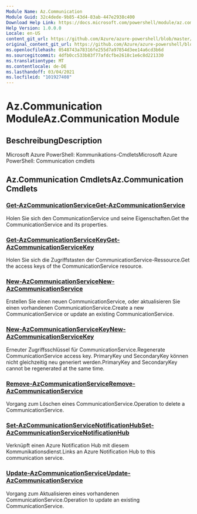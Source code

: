```yaml
---
Module Name: Az.Communication
Module Guid: 32c4dede-9b85-43d4-83ab-447e2938c400
Download Help Link: https://docs.microsoft.com/powershell/module/az.communication
Help Version: 1.0.0.0
Locale: en-US
content_git_url: https://github.com/Azure/azure-powershell/blob/master/src/Communication/help/Az.Communication.md
original_content_git_url: https://github.com/Azure/azure-powershell/blob/master/src/Communication/help/Az.Communication.md
ms.openlocfilehash: 0548743a78316fe255d7a97854d3ee14a6cd3b6d
ms.sourcegitcommit: 4dfb0cc533b83f77afdcfbe2618c1e6c8d221330
ms.translationtype: MT
ms.contentlocale: de-DE
ms.lasthandoff: 03/04/2021
ms.locfileid: "101927408"
---
```

# <span data-ttu-id="ee22a-101">Az.Communication Module</span><span class="sxs-lookup"><span data-stu-id="ee22a-101">Az.Communication Module</span></span>
## <span data-ttu-id="ee22a-102">Beschreibung</span><span class="sxs-lookup"><span data-stu-id="ee22a-102">Description</span></span>
<span data-ttu-id="ee22a-103">Microsoft Azure PowerShell: Kommunikations-Cmdlets</span><span class="sxs-lookup"><span data-stu-id="ee22a-103">Microsoft Azure PowerShell: Communication cmdlets</span></span>

## <span data-ttu-id="ee22a-104">Az.Communication Cmdlets</span><span class="sxs-lookup"><span data-stu-id="ee22a-104">Az.Communication Cmdlets</span></span>
### [<span data-ttu-id="ee22a-105">Get-AzCommunicationService</span><span class="sxs-lookup"><span data-stu-id="ee22a-105">Get-AzCommunicationService</span></span>](Get-AzCommunicationService.md)
<span data-ttu-id="ee22a-106">Holen Sie sich den CommunicationService und seine Eigenschaften.</span><span class="sxs-lookup"><span data-stu-id="ee22a-106">Get the CommunicationService and its properties.</span></span>

### [<span data-ttu-id="ee22a-107">Get-AzCommunicationServiceKey</span><span class="sxs-lookup"><span data-stu-id="ee22a-107">Get-AzCommunicationServiceKey</span></span>](Get-AzCommunicationServiceKey.md)
<span data-ttu-id="ee22a-108">Holen Sie sich die Zugriffstasten der CommunicationService-Ressource.</span><span class="sxs-lookup"><span data-stu-id="ee22a-108">Get the access keys of the CommunicationService resource.</span></span>

### [<span data-ttu-id="ee22a-109">New-AzCommunicationService</span><span class="sxs-lookup"><span data-stu-id="ee22a-109">New-AzCommunicationService</span></span>](New-AzCommunicationService.md)
<span data-ttu-id="ee22a-110">Erstellen Sie einen neuen CommunicationService, oder aktualisieren Sie einen vorhandenen CommunicationService.</span><span class="sxs-lookup"><span data-stu-id="ee22a-110">Create a new CommunicationService or update an existing CommunicationService.</span></span>

### [<span data-ttu-id="ee22a-111">New-AzCommunicationServiceKey</span><span class="sxs-lookup"><span data-stu-id="ee22a-111">New-AzCommunicationServiceKey</span></span>](New-AzCommunicationServiceKey.md)
<span data-ttu-id="ee22a-112">Erneuter Zugriffsschlüssel für CommunicationService.</span><span class="sxs-lookup"><span data-stu-id="ee22a-112">Regenerate CommunicationService access key.</span></span>
<span data-ttu-id="ee22a-113">PrimaryKey und SecondaryKey können nicht gleichzeitig neu generiert werden.</span><span class="sxs-lookup"><span data-stu-id="ee22a-113">PrimaryKey and SecondaryKey cannot be regenerated at the same time.</span></span>

### [<span data-ttu-id="ee22a-114">Remove-AzCommunicationService</span><span class="sxs-lookup"><span data-stu-id="ee22a-114">Remove-AzCommunicationService</span></span>](Remove-AzCommunicationService.md)
<span data-ttu-id="ee22a-115">Vorgang zum Löschen eines CommunicationService.</span><span class="sxs-lookup"><span data-stu-id="ee22a-115">Operation to delete a CommunicationService.</span></span>

### [<span data-ttu-id="ee22a-116">Set-AzCommunicationServiceNotificationHub</span><span class="sxs-lookup"><span data-stu-id="ee22a-116">Set-AzCommunicationServiceNotificationHub</span></span>](Set-AzCommunicationServiceNotificationHub.md)
<span data-ttu-id="ee22a-117">Verknüpft einen Azure Notification Hub mit diesem Kommunikationsdienst.</span><span class="sxs-lookup"><span data-stu-id="ee22a-117">Links an Azure Notification Hub to this communication service.</span></span>

### [<span data-ttu-id="ee22a-118">Update-AzCommunicationService</span><span class="sxs-lookup"><span data-stu-id="ee22a-118">Update-AzCommunicationService</span></span>](Update-AzCommunicationService.md)
<span data-ttu-id="ee22a-119">Vorgang zum Aktualisieren eines vorhandenen CommunicationService.</span><span class="sxs-lookup"><span data-stu-id="ee22a-119">Operation to update an existing CommunicationService.</span></span>

